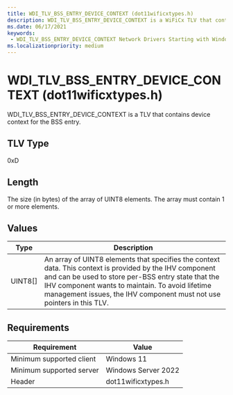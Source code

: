```yaml
---
title: WDI_TLV_BSS_ENTRY_DEVICE_CONTEXT (dot11wificxtypes.h)
description: WDI_TLV_BSS_ENTRY_DEVICE_CONTEXT is a WiFiCx TLV that contains device context for the BSS entry.
ms.date: 06/17/2021
keywords:
 - WDI_TLV_BSS_ENTRY_DEVICE_CONTEXT Network Drivers Starting with Windows Vista
ms.localizationpriority: medium
---
```


# WDI\_TLV\_BSS\_ENTRY\_DEVICE\_CONTEXT (dot11wificxtypes.h)


WDI\_TLV\_BSS\_ENTRY\_DEVICE\_CONTEXT is a TLV that contains device context for the BSS entry.

## TLV Type


0xD

## Length


The size (in bytes) of the array of UINT8 elements. The array must contain 1 or more elements.

## Values


| Type      | Description                                                                                                                                                                                                                                                                                |
|-----------|--------------------------------------------------------------------------------------------------------------------------------------------------------------------------------------------------------------------------------------------------------------------------------------------|
| UINT8\[\] | An array of UINT8 elements that specifies the context data. This context is provided by the IHV component and can be used to store per-BSS entry state that the IHV component wants to maintain. To avoid lifetime management issues, the IHV component must not use pointers in this TLV. |

 

## Requirements

|Requirement|Value|
|--- |--- |
|Minimum supported client|Windows 11|
|Minimum supported server|Windows Server 2022|
|Header|dot11wificxtypes.h|

 

 




